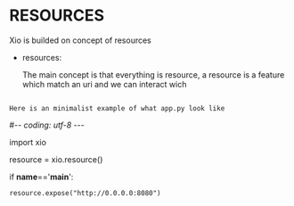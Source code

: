 # RESOURCES #

Xio is builded on concept of resources

- resources:
    
    The main concept is that everything is resource, a resource is a feature which match an uri and we can interact wich 

```

Here is an minimalist example of what app.py look like

```
#-*- coding: utf-8 -*--

import xio 

resource = xio.resource()


if __name__=='__main__':

    resource.expose("http://0.0.0.0:8080")
```


